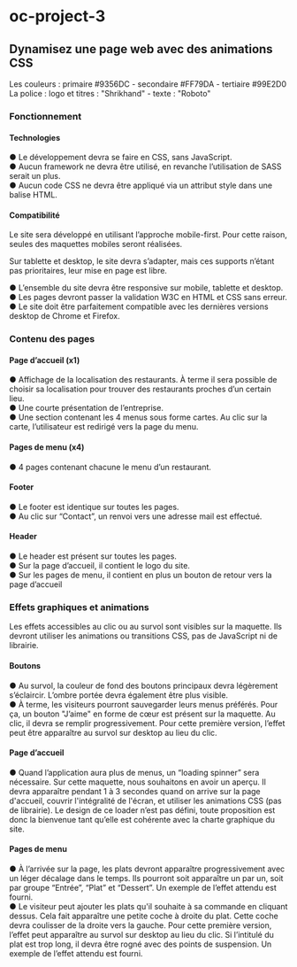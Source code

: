 # oc-project-3

<h2>Dynamisez une page web avec des animations CSS</h2>

Les couleurs : primaire #9356DC - secondaire #FF79DA - tertiaire #99E2D0</br>
La police : logo et titres : "Shrikhand" - texte : "Roboto"

<h3>Fonctionnement</h3>

<h4>Technologies</h4>
● Le développement devra se faire en CSS, sans JavaScript.</br>
● Aucun framework ne devra être utilisé, en revanche l’utilisation de SASS serait un
plus.</br>
● Aucun code CSS ne devra être appliqué via un attribut style dans une balise HTML.

<h4>Compatibilité</h4>
Le site sera développé en utilisant l’approche mobile-first. Pour cette raison, seules des maquettes mobiles seront réalisées.

Sur tablette et desktop, le site devra s’adapter, mais ces supports n’étant pas prioritaires, leur mise en page est libre.

● L’ensemble du site devra être responsive sur mobile, tablette et desktop.</br>
● Les pages devront passer la validation W3C en HTML et CSS sans erreur.</br>
● Le site doit être parfaitement compatible avec les dernières versions desktop de
Chrome et Firefox.

<h3>Contenu des pages</h3>

<h4>Page d’accueil (x1)</h4>
● Affichage de la localisation des restaurants. À terme il sera possible de choisir sa localisation pour trouver des restaurants proches d’un certain lieu.</br>
● Une courte présentation de l’entreprise.</br>
● Une section contenant les 4 menus sous forme cartes. Au clic sur la carte,
l’utilisateur est redirigé vers la page du menu.

<h4>Pages de menu (x4)</h4>
● 4 pages contenant chacune le menu d’un restaurant.

<h4>Footer</h4>
● Le footer est identique sur toutes les pages.</br>
● Au clic sur “Contact”, un renvoi vers une adresse mail est effectué.

<h4>Header</h4>
● Le header est présent sur toutes les pages.</br>
● Sur la page d’accueil, il contient le logo du site.</br>
● Sur les pages de menu, il contient en plus un bouton de retour vers la page d’accueil

<h3>Effets graphiques et animations</h3>
Les effets accessibles au clic ou au survol sont visibles sur la maquette. Ils devront utiliser les animations ou transitions CSS, pas de JavaScript ni de librairie.

<h4>Boutons</h4>
● Au survol, la couleur de fond des boutons principaux devra légèrement s’éclaircir. L’ombre portée devra également être plus visible.</br>
● À terme, les visiteurs pourront sauvegarder leurs menus préférés. Pour ça, un bouton "J’aime" en forme de cœur est présent sur la maquette. Au clic, il devra se remplir progressivement. Pour cette première version, l’effet peut être apparaître au survol sur desktop au lieu du clic.

<h4>Page d’accueil</h4>
● Quand l’application aura plus de menus, un “loading spinner” sera nécessaire. Sur cette maquette, nous souhaitons en avoir un aperçu. Il devra apparaître pendant 1 à 3 secondes quand on arrive sur la page d'accueil, couvrir l'intégralité de l'écran, et utiliser les animations CSS (pas de librairie). Le design de ce loader n’est pas défini, toute proposition est donc la bienvenue tant qu’elle est cohérente avec la charte graphique du site.

<h4>Pages de menu</h4>
● À l’arrivée sur la page, les plats devront apparaître progressivement avec un léger décalage dans le temps. Ils pourront soit apparaître un par un, soit par groupe “Entrée”, “Plat” et “Dessert”. Un exemple de l’effet attendu est fourni.</br>
● Le visiteur peut ajouter les plats qu'il souhaite à sa commande en cliquant dessus. Cela fait apparaître une petite coche à droite du plat. Cette coche devra coulisser de la droite vers la gauche. Pour cette première version, l’effet peut apparaître au survol sur desktop au lieu du clic. Si l’intitulé du plat est trop long, il devra être rogné avec des points de suspension. Un exemple de l’effet attendu est fourni.
